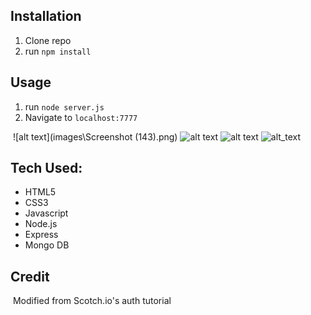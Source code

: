 ## Installation

1. Clone repo
2. run `npm install`

## Usage

1. run `node server.js`
2. Navigate to `localhost:7777`

​
![alt text](images\Screenshot (143).png)
![alt text](loginScreenShot.png)
![alt text](profileScreenShot.png)
![alt_text](homePageSreenShot.png)
​
​
​
## Tech Used:
- HTML5
- CSS3
- Javascript
- Node.js
- Express
- Mongo DB

## Credit
​
Modified from Scotch.io's auth tutorial